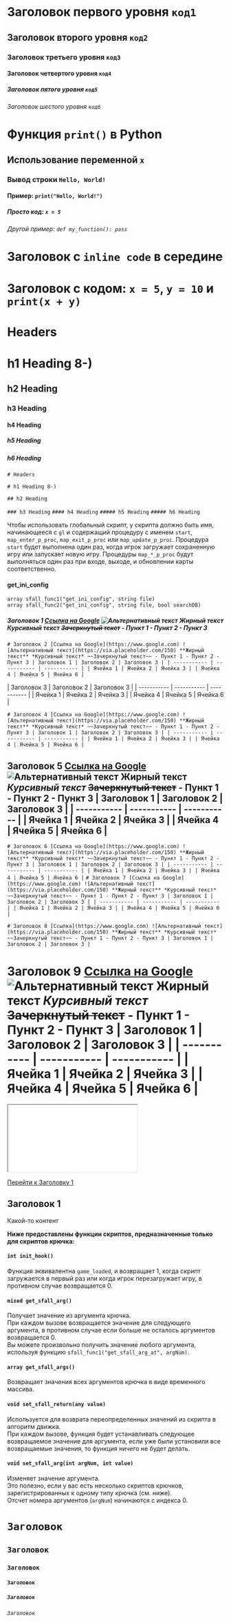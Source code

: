 # Заголовок первого уровня `код1`
## Заголовок второго уровня `код2`
### Заголовок третьего уровня `код3`
#### Заголовок четвертого уровня `код4`
##### Заголовок пятого уровня `код5`
###### Заголовок шестого уровня `код6`

# Функция `print()` в Python
## Использование переменной `x`
### Вывод строки `Hello, World!`
#### Пример: `print("Hello, World!")`
##### Просто код: `x = 5`
###### Другой пример: `def my_function(): pass`

# Заголовок с `inline code` в середине
# Заголовок с кодом: `x = 5`, `y = 10` и `print(x + y)`

# Headers

# h1 Heading 8-)
## h2 Heading
### h3 Heading
#### h4 Heading
##### h5 Heading
##### h6 Heading

`# Headers`

`# h1 Heading 8-)`

`## h2 Heading`

`### h3 Heading`
`#### h4 Heading`
`##### h5 Heading`
`##### h6 Heading `

Чтобы использовать глобальный скрипт, у скрипта должно быть имя, начинающееся с `gl` и содержащий процедуру с именем `start`, `map_enter_p_proc`, `map_exit_p_proc` или `map_update_p_proc`.
Процедура `start` будет выполнена один раз, когда игрок загружает сохраненную игру или запускает новую игру.
Процедуры `map_*_p_proc` будут выполняться один раз при входе, выходе, и обновлении карты соответственно.

#### get_ini_config
`array sfall_func1("get_ini_config", string file)`  
`array sfall_func2("get_ini_config", string file, bool searchDB)`

##### Заголовок 1 [Ссылка на Google](https://www.google.com) ![Альтернативный текст](https://via.placeholder.com/150) **Жирный текст** *Курсивный текст* ~~Зачеркнутый текст~~ - Пункт 1 - Пункт 2 - Пункт 3

`# Заголовок 2 [Ссылка на Google](https://www.google.com) ![Альтернативный текст](https://via.placeholder.com/150) **Жирный текст** *Курсивный текст* ~~Зачеркнутый текст~~ - Пункт 1 - Пункт 2 - Пункт 3 | Заголовок 1 | Заголовок 2 | Заголовок 3 | | ----------- | ----------- | ----------- | | Ячейка 1 | Ячейка 2 | Ячейка 3 | | Ячейка 4 | Ячейка 5 | Ячейка 6 |`

| Заголовок 3 | Заголовок 2 | Заголовок 3 | | ----------- | ----------- | ----------- | | Ячейка 1 | Ячейка 2 | Ячейка 3 | | Ячейка 4 | Ячейка 5 | Ячейка 6 |

`# Заголовок 4 [Ссылка на Google](https://www.google.com) ![Альтернативный текст](https://via.placeholder.com/150) **Жирный текст** *Курсивный текст* ~~Зачеркнутый текст~~ - Пункт 1 - Пункт 2 - Пункт 3 | Заголовок 1 | Заголовок 2 | Заголовок 3 | | ----------- | ----------- | ----------- | | Ячейка 1 | Ячейка 2 | Ячейка 3 | | Ячейка 4 | Ячейка 5 | Ячейка 6 |`

## Заголовок 5 [Ссылка на Google](https://www.google.com) ![Альтернативный текст](https://via.placeholder.com/150) **Жирный текст** *Курсивный текст* ~~Зачеркнутый текст~~ - Пункт 1 - Пункт 2 - Пункт 3 | Заголовок 1 | Заголовок 2 | Заголовок 3 | | ----------- | ----------- | ----------- | | Ячейка 1 | Ячейка 2 | Ячейка 3 | | Ячейка 4 | Ячейка 5 | Ячейка 6 |

`# Заголовок 6 [Ссылка на Google](https://www.google.com) ![Альтернативный текст](https://via.placeholder.com/150) **Жирный текст** *Курсивный текст* ~~Зачеркнутый текст~~ - Пункт 1 - Пункт 2 - Пункт 3 | Заголовок 1 | Заголовок 2 | Заголовок 3 | | ----------- | ----------- | ----------- | | Ячейка 1 | Ячейка 2 | Ячейка 3 | | Ячейка 4 | Ячейка 5 | Ячейка 6 |`
`# Заголовок 7 [Ссылка на Google](https://www.google.com) ![Альтернативный текст](https://via.placeholder.com/150) **Жирный текст** *Курсивный текст* ~~Зачеркнутый текст~~ - Пункт 1 - Пункт 2 - Пункт 3 | Заголовок 1 | Заголовок 2 | Заголовок 3 | | ----------- | ----------- | ----------- | | Ячейка 1 | Ячейка 2 | Ячейка 3 | | Ячейка 4 | Ячейка 5 | Ячейка 6 |`

`# Заголовок 8 [Ссылка](https://www.google.com) ![Альтернативный текст](https://via.placeholder.com/150) **Жирный текст** *Курсивный текст* ~~Зачеркнутый текст~~ - Пункт 1 - Пункт 2 - Пункт 3 | Заголовок 1 | Заголовок 2 | Заголовок 3 | `

# Заголовок 9 [Ссылка на Google](https://www.google.com) ![Альтернативный текст](https://via.placeholder.com/150) **Жирный текст** *Курсивный текст* ~~Зачеркнутый текст~~ - Пункт 1 - Пункт 2 - Пункт 3 | Заголовок 1 | Заголовок 2 | Заголовок 3 | | ----------- | ----------- | ----------- | | Ячейка 1 | Ячейка 2 | Ячейка 3 | | Ячейка 4 | Ячейка 5 | Ячейка 6 |

<iframe title="Однострочный код" src="demos/code-inline/" height="155"></iframe>

[Перейти к Заголовку 1](#title1)

## <a id="title1">Заголовок 1</a>

Какой-то контент

**Ниже предоставлены функции скриптов, предназначенные только для скриптов крючка:**

#### `int init_hook()`
Функция эквивалентна `game_loaded`, и возвращает 1, когда скрипт загружается в первый раз или когда игрок перезагружает игру, в противном случае возвращается 0.

#### `mixed get_sfall_arg()`
Получает значение из аргумента крючка.  
При каждом вызове возвращается значение для следующего аргумента, в противном случае если больше не осталось аргументов возвращается 0.  
Вы можете произвольно получить значение любого аргумента, используя функцию `sfall_func1("get_sfall_arg_at", argNum)`.

#### `array get_sfall_args()`
Возвращает значения всех аргументов крючка в виде временного массива.

#### `void set_sfall_return(any value)`
Используется для возврата переопределенных значений из скрипта в алгоритм движка.  
При каждом вызове, функция будет устанавливать следующее возвращаемое значение для аргумента, если уже были установили все возвращаемые значения, то функция ничего не будет делать.

#### `void set_sfall_arg(int argNum, int value)`
Изменяет значение аргумента.  
Это полезно, если у вас есть несколько скриптов крючков, зарегистрированных к одному типу крючка (см. ниже).  
Отсчет номера аргументов (`argNum`) начинаются с индекса 0.


# `Заголовок`
## `Заголовок`
### `Заголовок`
#### `Заголовок`
##### `Заголовок`
###### `Заголовок`
